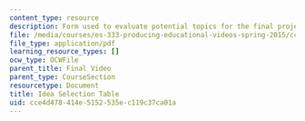 ```yaml
---
content_type: resource
description: Form used to evaluate potential topics for the final project of the course.
file: /media/courses/es-333-producing-educational-videos-spring-2015/cce4d478414e5152535ec119c37ca01a_MITES_333S15_idea-selectn.pdf
file_type: application/pdf
learning_resource_types: []
ocw_type: OCWFile
parent_title: Final Video
parent_type: CourseSection
resourcetype: Document
title: Idea Selection Table
uid: cce4d478-414e-5152-535e-c119c37ca01a
---
```


